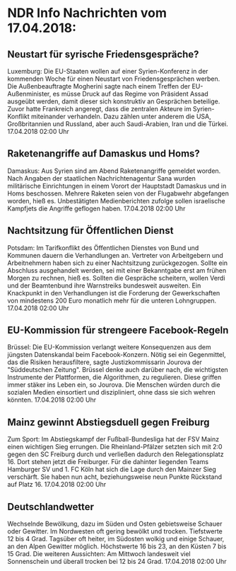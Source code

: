 # NDR Info Nachrichten vom 17.04.2018:


## Neustart für syrische Friedensgespräche?
Luxemburg: Die EU-Staaten wollen auf einer Syrien-Konferenz in der kommenden Woche für einen Neustart von Friedensgesprächen werben. Die Außenbeauftragte Mogherini sagte nach einem Treffen der EU-Außenminister, es müsse Druck auf das Regime von Präsident Assad ausgeübt werden, damit dieser sich konstruktiv an Gesprächen beteilige. Zuvor hatte Frankreich angeregt, dass die zentralen Akteure im Syrien-Konflikt miteinander verhandeln. Dazu zählen unter anderem die USA, Großbritannien und Russland, aber auch Saudi-Arabien, Iran und die Türkei. 17.04.2018 02:00 Uhr 

## Raketenangriffe auf Damaskus und Homs?
Damaskus: Aus Syrien sind am Abend Raketenangriffe gemeldet worden. Nach Angaben der staatlichen Nachrichtenagentur Sana wurden militärische Einrichtungen in einem Vorort der Hauptstadt Damaskus und in Homs beschossen. Mehrere Raketen seien von der Flugabwehr abgefangen worden, hieß es. Unbestätigten Medienberichten zufolge sollen israelische Kampfjets die Angriffe geflogen haben. 17.04.2018 02:00 Uhr 

## Nachtsitzung für Öffentlichen Dienst
Potsdam: Im Tarifkonflikt des Öffentlichen Dienstes von Bund und Kommunen dauern die Verhandlungen an. Vertreter von Arbeitgebern und Arbeitnehmern haben sich zu einer Nachtsitzung zurückgezogen. Sollte ein Abschluss ausgehandelt werden, sei mit einer Bekanntgabe erst am frühen Morgen zu rechnen, hieß es. Sollten die Gespräche scheitern, wollen Verdi und der Beamtenbund ihre Warnstreiks bundesweit ausweiten. Ein Knackpunkt in den Verhandlungen ist die Forderung der Gewerkschaften von mindestens 200 Euro monatlich mehr für die unteren Lohngruppen. 17.04.2018 02:00 Uhr 

## EU-Kommission für strengeere Facebook-Regeln
Brüssel: Die EU-Kommission verlangt weitere Konsequenzen aus dem jüngsten Datenskandal beim Facebook-Konzern. Nötig sei ein Gegenmittel, das die Risiken herausfiltere, sagte Justizkommissarin Jourova der "Süddeutschen Zeitung". Brüssel denke auch darüber nach, die wichtigsten Instrumente der Plattformen, die Algorithmen, zu regulieren. Diese griffen immer stäker ins Leben ein, so Jourova. Die Menschen würden durch die sozialen Medien einsortiert und diszipliniert, ohne dass sie sich wehren könnten. 17.04.2018 02:00 Uhr 

## Mainz gewinnt Abstiegsduell gegen Freiburg
Zum Sport: Im Abstiegskampf der Fußball-Bundesliga hat der FSV Mainz einen wichtigen Sieg errungen. Die Rheinland-Pfälzer setzten sich mit 2:0 gegen den SC Freiburg durch und verließen dadurch den Relegationsplatz 16. Dort stehen jetzt die Freiburger. Für die dahinter liegenden Teams Hamburger SV und 1. FC Köln hat sich die Lage durch den Mainzer Sieg verschärft. Sie haben nun acht, beziehungsweise neun Punkte Rückstand auf Platz 16. 17.04.2018 02:00 Uhr 

## Deutschlandwetter
Wechselnde Bewölkung, dazu im Süden und Osten gebietsweise Schauer oder Gewitter. Im Nordwesten oft gering bewölkt und trocken. Tiefstwerte 12 bis 4 Grad. Tagsüber oft heiter, im Südosten wolkig und einige Schauer, an den Alpen Gewitter möglich. Höchstwerte 16 bis 23, an den Küsten 7 bis 15 Grad. Die weiteren Aussichten: Am Mittwoch landesweit viel Sonnenschein und überall trocken bei 12 bis 24 Grad. 17.04.2018 02:00 Uhr 
